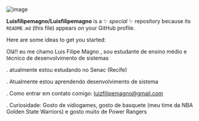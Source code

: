  ![image](https://github.com/Luisfilipemagno/Luisfilipemagno/assets/164562653/a2e1d283-4afd-429a-8200-f93d29ad448f)


**Luisfilipemagno/Luisfilipemagno** is a ✨ _special_ ✨ repository because its `README.md` (this file) appears on your GitHub profile.

Here are some ideas to get you started:

Olá!! eu me chamo Luis Filipe Magno , sou estudante de ensino médio e técnico de desenvolvimento de sistemas

.  atualmente estou estudando no Senac (Recife)

.  Atualmente estou aprendendo desenvolvimento de sistema

.  Como entrar em contato comigo: luizfilipemagno@gmail.com

.  Curiosidade: Gosto de vidiogames, gosto de basquete (meu time da NBA Golden State Warriors) e gosto muito de Power Rangers 




